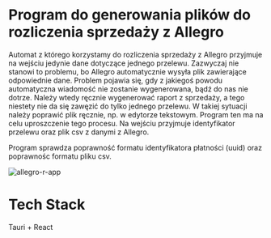 # Program do generowania plików do rozliczenia sprzedaży z Allegro

Automat z którego korzystamy do rozliczenia sprzedaży z Allegro przyjmuje na wejściu jedynie dane dotyczące jednego przelewu. Zazwyczaj nie stanowi to problemu, bo Allegro automatycznie wysyła plik zawierające odpowiednie dane. Problem pojawia się, gdy z jakiegoś powodu automatyczna wiadomość nie zostanie wygenerowana, bądź do nas nie dotrze. Należy wtedy ręcznie wygenerować raport z sprzedaży, a tego niestety nie da się zawęzić do tylko jednego przelewu. W takiej sytuacji należy poprawić plik ręcznie, np. w edytorze tekstowym. Program ten ma na celu uproszczenie tego procesu. Na wejściu przyjmuje identyfikator przelewu oraz plik csv z danymi z Allegro.

Program sprawdza poprawność formatu identyfikatora płatności (uuid) oraz poprawnośc formatu pliku csv.

![allegro-r-app](https://github.com/nazzgar/allegro-r-app/assets/44140153/c4428c3e-bf11-469e-ba33-feb9320ee8f9)

# Tech Stack

Tauri + React
